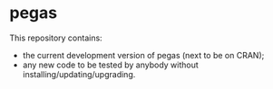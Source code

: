 # pegas
This repository contains:
  - the current development version of pegas (next to be on CRAN);
  - any new code to be tested by anybody without installing/updating/upgrading.
